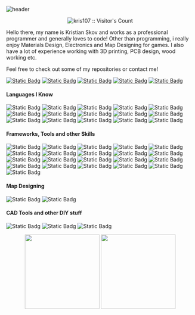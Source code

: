 ![header](https://github.com/user-attachments/assets/7e9dadfa-fc76-4d43-b4f1-4b446e672e28)
<p align="center">
  <img src="https://profile-counter.glitch.me/kris107/count.svg" alt="kris107 :: Visitor's Count" />
</p>

Hello there, my name is Kristian Skov and works as a professional programmer and generally loves to code!
Other than programming, i really enjoy Materials Design, Electronics and Map Designing for games.
I also have a lot of experience working with 3D printing, PCB design, wood working etc.

Feel free to check out some of my repositories or contact me!

[![Static Badg](https://img.shields.io/badge/Contact-Steam-D8582C?logo=steam&logoColor=white&style=for-the-badge&labelColor=09131B)](https://steamcommunity.com/id/nanotek701/)
[![Static Badg](https://img.shields.io/badge/Contact-Discord-D8582C?logo=discord&logoColor=white&style=for-the-badge&labelColor=09131B)](https://discordapp.com/users/357126223383494659/)
[![Static Badg](https://img.shields.io/badge/Contact-LinkedIn-D8582C?style=for-the-badge&labelColor=09131B)](https://www.linkedin.com/in/kristian-skov-210452185/)
[![Static Badg](https://img.shields.io/badge/Contact-Email-D8582C?logo=gmail&logoColor=white&style=for-the-badge&labelColor=09131B)](kris701kj@gmail.com)
[![Static Badg](https://img.shields.io/badge/Contact-Itch.Io-D8582C?logo=itchdotio&logoColor=white&style=for-the-badge&labelColor=09131B)](https://kris701.itch.io/)

#### Languages I Know
![Static Badg](https://img.shields.io/badge/C-D8582C?logo=c&style=for-the-badge&logoColor=white)
![Static Badg](https://img.shields.io/badge/Cpp-D8582C?logo=cplusplus&style=for-the-badge&logoColor=white)
![Static Badg](https://img.shields.io/badge/CSharp-D8582C?logo=sharp&style=for-the-badge&logoColor=white)
![Static Badg](https://img.shields.io/badge/Python-D8582C?logo=python&style=for-the-badge&logoColor=white)
![Static Badg](https://img.shields.io/badge/6502_Assembly-D8582C?style=for-the-badge)
![Static Badg](https://img.shields.io/badge/x86_Assembly-D8582C?style=for-the-badge)
![Static Badg](https://img.shields.io/badge/HTML-D8582C?logo=html5&style=for-the-badge&logoColor=white)
![Static Badg](https://img.shields.io/badge/CSS-D8582C?logo=css&style=for-the-badge&logoColor=white)
![Static Badg](https://img.shields.io/badge/JavaScript-D8582C?logo=javascript&style=for-the-badge&logoColor=white)
![Static Badg](https://img.shields.io/badge/TypeScript-D8582C?logo=typescript&style=for-the-badge&logoColor=white)
![Static Badg](https://img.shields.io/badge/MSSQL-D8582C?style=for-the-badge)
![Static Badg](https://img.shields.io/badge/MySQL-D8582C?logo=mysql&style=for-the-badge&logoColor=white)
![Static Badg](https://img.shields.io/badge/PostgresSQL-D8582C?logo=postgresql&style=for-the-badge&logoColor=white)
![Static Badg](https://img.shields.io/badge/Haskell-D8582C?logo=haskell&style=for-the-badge&logoColor=white)
![Static Badg](https://img.shields.io/badge/R-D8582C?logo=r&style=for-the-badge&logoColor=white)

#### Frameworks, Tools and other Skills
![Static Badg](https://img.shields.io/badge/WPF-D8582C?style=for-the-badge)
![Static Badg](https://img.shields.io/badge/WinForms-D8582C?style=for-the-badge)
![Static Badg](https://img.shields.io/badge/ASP.NET-D8582C?style=for-the-badge)
![Static Badg](https://img.shields.io/badge/Azure-D8582C?style=for-the-badge)
![Static Badg](https://img.shields.io/badge/Visual_Studio-D8582C?style=for-the-badge)
![Static Badg](https://img.shields.io/badge/Visual_Studio_Code-D8582C?style=for-the-badge)
![Static Badg](https://img.shields.io/badge/Visual_Studio_Extension_Development-D8582C?style=for-the-badge)
![Static Badg](https://img.shields.io/badge/SoapUI-D8582C?style=for-the-badge)
![Static Badg](https://img.shields.io/badge/OpenAI-D8582C?logo=openai&style=for-the-badge&logoColor=white)
![Static Badg](https://img.shields.io/badge/Pinecone-D8582C?style=for-the-badge)
![Static Badg](https://img.shields.io/badge/Postman-D8582C?logo=postman&style=for-the-badge&logoColor=white)
![Static Badg](https://img.shields.io/badge/ANTLR4-D8582C?style=for-the-badge)
![Static Badg](https://img.shields.io/badge/XNA-D8582C?style=for-the-badge)
![Static Badg](https://img.shields.io/badge/Monogame-D8582C?logo=monogame&style=for-the-badge&logoColor=white)
![Static Badg](https://img.shields.io/badge/Tensorflow-D8582C?logo=tensorflow&style=for-the-badge&logoColor=white)
![Static Badg](https://img.shields.io/badge/Pytorch-D8582C?logo=pytorch&style=for-the-badge&logoColor=white)
![Static Badg](https://img.shields.io/badge/SSH-D8582C?style=for-the-badge)
![Static Badg](https://img.shields.io/badge/PowerShell-D8582C?style=for-the-badge)
![Static Badg](https://img.shields.io/badge/Docker-D8582C?logo=docker&style=for-the-badge&logoColor=white)
![Static Badg](https://img.shields.io/badge/Angular-D8582C?logo=angular&style=for-the-badge&logoColor=white)
![Static Badg](https://img.shields.io/badge/PrimeNG-D8582C?logo=primeng&style=for-the-badge&logoColor=white)

#### Map Designing
![Static Badg](https://img.shields.io/badge/Valve--Hammer-D8582C?logo=valve&style=for-the-badge&logoColor=white)
![Static Badg](https://img.shields.io/badge/GEM--Editor-D8582C?style=for-the-badge)

#### CAD Tools and other DIY stuff
![Static Badg](https://img.shields.io/badge/Fusion--360-D8582C?logo=autodesk&style=for-the-badge&logoColor=white)
![Static Badg](https://img.shields.io/badge/EAGLE-D8582C?logo=autodesk&style=for-the-badge&logoColor=white)
![Static Badg](https://img.shields.io/badge/Ultimaker--Cura-D8582C?style=for-the-badge)

<p align="center">
  <img height="200" src="https://github-readme-stats.vercel.app/api?username=kris701&show_icons=true&count_private=true&theme=codeSTACKr">
  <img height="200" src="https://github-readme-stats.vercel.app/api/top-langs/?username=kris701&theme=codeSTACKr&layout=compact&langs_count=10&hide=sas,shell,pddl">
</p>
